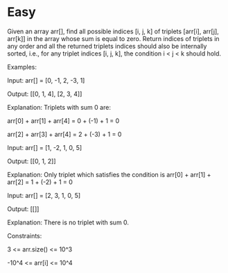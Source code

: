 # Easy

Given an array arr[], find all possible indices [i, j, k] of triplets [arr[i], arr[j], arr[k]] in the array whose sum is equal to zero. Return indices of triplets in any order and all the returned triplets indices should also be internally sorted, i.e., for any triplet indices [i, j, k], the condition i < j < k should hold.

Examples:

Input: arr[] = [0, -1, 2, -3, 1]

Output: [[0, 1, 4], [2, 3, 4]]

Explanation: Triplets with sum 0 are:

arr[0] + arr[1] + arr[4] = 0 + (-1) + 1 = 0

arr[2] + arr[3] + arr[4] = 2 + (-3) + 1 = 0

Input: arr[] = [1, -2, 1, 0, 5]

Output: [[0, 1, 2]]

Explanation: Only triplet which satisfies the condition is arr[0] + arr[1] + arr[2] = 1 + (-2) + 1 = 0

Input: arr[] = [2, 3, 1, 0, 5]

Output: [[]]

Explanation: There is no triplet with sum 0.


Constraints:

3 <= arr.size() <= 10^3

-10^4 <= arr[i] <= 10^4


